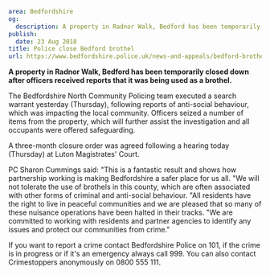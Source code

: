 ```yaml
area: Bedfordshire
og:
  description: A property in Radnor Walk, Bedford has been temporarily closed down.
publish:
  date: 23 Aug 2018
title: Police close Bedford brothel
url: https://www.bedfordshire.police.uk/news-and-appeals/bedford-brothel-closure-aug18
```

**A property in Radnor Walk, Bedford has been temporarily closed down after officers received reports that it was being used as a brothel.**

The Bedfordshire North Community Policing team executed a search warrant yesterday (Thursday), following reports of anti-social behaviour, which was impacting the local community. Officers seized a number of items from the property, which will further assist the investigation and all occupants were offered safeguarding.

A three-month closure order was agreed following a hearing today (Thursday) at Luton Magistrates' Court.

PC Sharon Cummings said: "This is a fantastic result and shows how partnership working is making Bedfordshire a safer place for us all. "We will not tolerate the use of brothels in this county, which are often associated with other forms of criminal and anti-social behaviour. "All residents have the right to live in peaceful communities and we are pleased that so many of these nuisance operations have been halted in their tracks. "We are committed to working with residents and partner agencies to identify any issues and protect our communities from crime."

If you want to report a crime contact Bedfordshire Police on 101, if the crime is in progress or if it's an emergency always call 999. You can also contact Crimestoppers anonymously on 0800 555 111.
